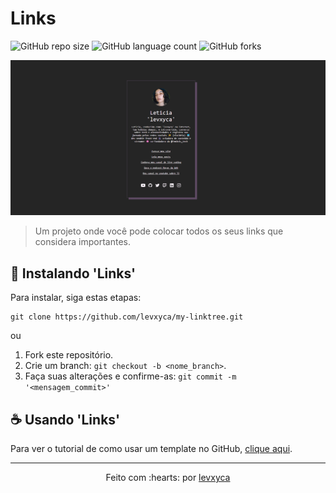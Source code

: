 # Links

![GitHub repo size](https://img.shields.io/github/repo-size/levxyca/my-linktree?style=for-the-badge)
![GitHub language count](https://img.shields.io/github/languages/count/levxyca/my-linktree?style=for-the-badge)
![GitHub forks](https://img.shields.io/github/forks/levxyca/my-linktree?style=for-the-badge)


<img src="img/exemplo.png" alt="Imagem de exemplo do site">

> Um projeto onde você pode colocar todos os seus links que considera importantes.

## 🚀 Instalando 'Links'

Para instalar, siga estas etapas:

```
git clone https://github.com/levxyca/my-linktree.git
```

ou 

1. Fork este repositório.
2. Crie um branch: `git checkout -b <nome_branch>`.
3. Faça suas alterações e confirme-as: `git commit -m '<mensagem_commit>'`

## ☕ Usando 'Links'

Para ver o tutorial de como usar um template no GitHub, [clique aqui](https://docs.github.com/pt/repositories/creating-and-managing-repositories/creating-a-repository-from-a-template).

---------------------------

<p align="center">
Feito com :hearts: por <a href="https://github.com/levxyca">levxyca</a>
